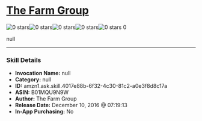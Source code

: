 # [The Farm Group](http://alexa.amazon.com/#skills/amzn1.ask.skill.4017e88b-6f32-4c30-81c2-a0e3f8d8c17a)
![0 stars](../../images/ic_star_border_black_18dp_1x.png)![0 stars](../../images/ic_star_border_black_18dp_1x.png)![0 stars](../../images/ic_star_border_black_18dp_1x.png)![0 stars](../../images/ic_star_border_black_18dp_1x.png)![0 stars](../../images/ic_star_border_black_18dp_1x.png) 0

null

***

### Skill Details

* **Invocation Name:** null
* **Category:** null
* **ID:** amzn1.ask.skill.4017e88b-6f32-4c30-81c2-a0e3f8d8c17a
* **ASIN:** B01MQU9N9W
* **Author:** The Farm Group
* **Release Date:** December 10, 2016 @ 07:19:13
* **In-App Purchasing:** No
